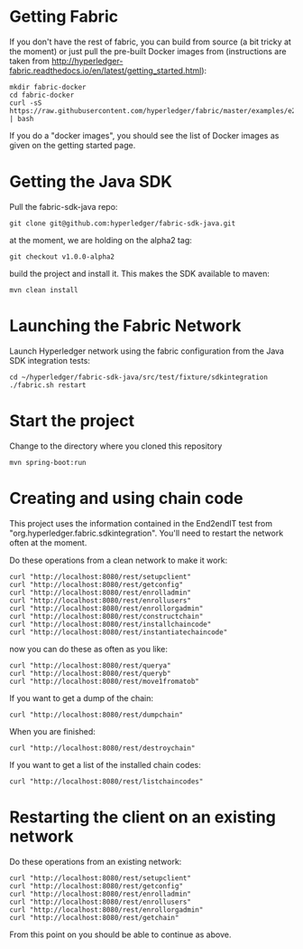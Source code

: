 Getting Fabric
==============

If you don't have the rest of fabric, you can build from source (a bit tricky at 
the moment) or just pull the pre-built Docker images from (instructions are taken 
from http://hyperledger-fabric.readthedocs.io/en/latest/getting_started.html):


    mkdir fabric-docker
    cd fabric-docker
    curl -sS https://raw.githubusercontent.com/hyperledger/fabric/master/examples/e2e_cli/bootstrap.sh | bash 

If you do a "docker images", you should see the list of Docker images as given on
the getting started page.

Getting the Java SDK
====================

Pull the fabric-sdk-java repo:

    git clone git@github.com:hyperledger/fabric-sdk-java.git


at the moment, we are holding on the alpha2 tag:

    git checkout v1.0.0-alpha2

build the project and install it. This makes the SDK available to maven:

    mvn clean install

Launching the Fabric Network
============================

Launch Hyperledger network using the fabric configuration from the Java SDK integration tests:

    cd ~/hyperledger/fabric-sdk-java/src/test/fixture/sdkintegration
    ./fabric.sh restart


Start the project
=============================

Change to the directory where you cloned this repository

    mvn spring-boot:run


Creating and using chain code
=============================

This project uses the information contained in the End2endIT test from "org.hyperledger.fabric.sdkintegration". You'll need to restart the network often at the moment.

Do these operations from a clean network to make it work:

    curl "http://localhost:8080/rest/setupclient"
    curl "http://localhost:8080/rest/getconfig"
    curl "http://localhost:8080/rest/enrolladmin"
    curl "http://localhost:8080/rest/enrollusers"
    curl "http://localhost:8080/rest/enrollorgadmin"
    curl "http://localhost:8080/rest/constructchain"
    curl "http://localhost:8080/rest/installchaincode"
    curl "http://localhost:8080/rest/instantiatechaincode"

now you can do these as often as you like:

    curl "http://localhost:8080/rest/querya"
    curl "http://localhost:8080/rest/queryb"
    curl "http://localhost:8080/rest/move1fromatob"

If you want to get a dump of the chain:

    curl "http://localhost:8080/rest/dumpchain"

When you are finished:

    curl "http://localhost:8080/rest/destroychain"

If you want to get a list of the installed chain codes:

    curl "http://localhost:8080/rest/listchaincodes"


Restarting the client on an existing network
============================================

Do these operations from an existing network:

    curl "http://localhost:8080/rest/setupclient"
    curl "http://localhost:8080/rest/getconfig"
    curl "http://localhost:8080/rest/enrolladmin"
    curl "http://localhost:8080/rest/enrollusers"
    curl "http://localhost:8080/rest/enrollorgadmin"
    curl "http://localhost:8080/rest/getchain"

From this point on you should be able to continue as above.